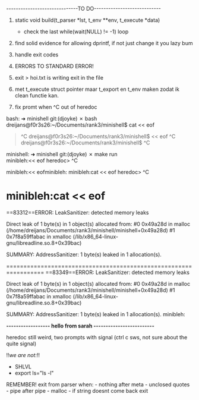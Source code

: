 ------------------------------TO DO----------------------------

1) 
    static void	build(t_parser *lst, t_env **env, t_execute *data)
     * check the last while(wait(NULL) != -1) loop

2) find solid evidence for allowing dprintf, if not just change it you lazy bum

3) handle exit codes

4) ERRORS TO STANDARD ERROR!

5) exit > hoi.txt is writing exit in the file

6) met t_execute struct pointer maar t_export en t_env maken zodat ik clean functie kan.

7) fix promt when ^C out of heredoc

bash:
➜  minishell git:(djoyke) ✗ bash
dreijans@f0r3s26:~/Documents/rank3/minishell$ cat << eof
> ^C
dreijans@f0r3s26:~/Documents/rank3/minishell$ << eof
> ^C
dreijans@f0r3s26:~/Documents/rank3/minishell$ ^C

minishell:
➜  minishell git:(djoyke) ✗ make run                    
minibleh:<< eof
heredoc> ^C

minibleh:<< eofminibleh:
minibleh:cat << eof
heredoc> ^C

minibleh:cat << eof
=================================================================
==83312==ERROR: LeakSanitizer: detected memory leaks

Direct leak of 1 byte(s) in 1 object(s) allocated from:
    #0 0x49a28d in malloc (/home/dreijans/Documents/rank3/minishell/minishell+0x49a28d)
    #1 0x7f8a59ffabac in xmalloc (/lib/x86_64-linux-gnu/libreadline.so.8+0x39bac)

SUMMARY: AddressSanitizer: 1 byte(s) leaked in 1 allocation(s).

=================================================================
==83349==ERROR: LeakSanitizer: detected memory leaks

Direct leak of 1 byte(s) in 1 object(s) allocated from:
    #0 0x49a28d in malloc (/home/dreijans/Documents/rank3/minishell/minishell+0x49a28d)
    #1 0x7f8a59ffabac in xmalloc (/lib/x86_64-linux-gnu/libreadline.so.8+0x39bac)

SUMMARY: AddressSanitizer: 1 byte(s) leaked in 1 allocation(s).
minibleh:

**------------------ hello from sarah -------------------------**

heredoc still weird, two prompts with signal (ctrl c sws, not sure about the quite signal)

!!*we are not:*!!
- SHLVL
- export ls="ls -l"

REMEMBER! exit from parser when:
	- nothing after meta
	- unclosed quotes
	- pipe after pipe
	- malloc
	- if string doesnt come back exit